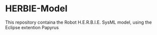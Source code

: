 # HERBIE-Model
This repository containa the Robot H.E.R.B.I.E. SysML model, using the Eclipse extention Papyrus
